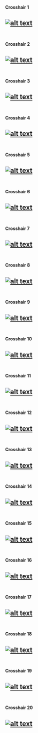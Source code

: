 [//]: # ()
[//]: # (http://github.com/your-rival/valorant-crosshairs)
[//]: # (A Collection of VALORANT crosshair settings.)
[//]: # ()

[//]: # (Crosshair Index)
[xhair1]: /crosshair01/preview.png "Crosshair 1 Preview"
[xhair2]: /crosshair&#32;02/preview.png "Crosshair 2 Preview"
[xhair3]: /crosshair&#32;03/preview.png "Crosshair 3 Preview"
[xhair4]: /crosshair&#32;04/preview.png "Crosshair 4 Preview"
[xhair5]: /crosshair&#32;05/preview.png "Crosshair 5 Preview"
[xhair6]: /crosshair&#32;06/preview.png "Crosshair 6 Preview"
[xhair7]: /crosshair&#32;07/preview.png "Crosshair 7 Preview"
[xhair8]: /crosshair&#32;08/preview.png "Crosshair 8 Preview"
[xhair9]: /crosshair&#32;09/preview.png "Crosshair 9 Preview"
[xhair10]: /crosshair&#32;10/preview.png "Crosshair 10 Preview"
[xhair11]: /crosshair&#32;11/preview.png "Crosshair 11 Preview"
[xhair12]: /crosshair&#32;12/preview.png "Crosshair 12 Preview"
[xhair13]: /crosshair&#32;13/preview.png "Crosshair 13 Preview"
[xhair14]: /crosshair&#32;14/preview.png "Crosshair 14 Preview"
[xhair15]: /crosshair&#32;15/preview.png "Crosshair 15 Preview"
[xhair16]: /crosshair&#32;16/preview.png "Crosshair 16 Preview"
[xhair17]: /crosshair&#32;17/preview.png "Crosshair 17 Preview"
[xhair18]: /crosshair&#32;18/preview.png "Crosshair 18 Preview"
[xhair19]: /crosshair&#32;19/preview.png "Crosshair 19 Preview"
[xhair20]: /crosshair&#32;20/preview.png "Crosshair 20 Preview"

[//]: # (Crosshair Listing)

#### Crosshair 1
[![alt text][xhair1]](/crosshair01.png) <br> <br>
---
#### Crosshair 2
[![alt text][xhair2]](crosshair&#32;02) <br> <br>
---
#### Crosshair 3
[![alt text][xhair3]](crosshair&#32;03) <br> <br>
---
#### Crosshair 4
[![alt text][xhair4]](crosshair&#32;04) <br> <br>
---
#### Crosshair 5
[![alt text][xhair5]](crosshair&#32;05) <br> <br>
---
#### Crosshair 6
[![alt text][xhair6]](crosshair&#32;06) <br> <br>
---
#### Crosshair 7
[![alt text][xhair7]](crosshair&#32;07) <br> <br>
---
#### Crosshair 8
[![alt text][xhair8]](crosshair&#32;08) <br> <br>
---
#### Crosshair 9
[![alt text][xhair9]](crosshair&#32;09) <br> <br>
---
#### Crosshair 10
[![alt text][xhair10]](crosshair&#32;10) <br> <br>
---
#### Crosshair 11
[![alt text][xhair11]](crosshair&#32;11) <br> <br>
---
#### Crosshair 12
[![alt text][xhair12]](crosshair&#32;12) <br> <br>
---
#### Crosshair 13
[![alt text][xhair13]](crosshair&#32;13) <br> <br>
---
#### Crosshair 14
[![alt text][xhair14]](crosshair&#32;14) <br> <br>
---
#### Crosshair 15
[![alt text][xhair15]](crosshair&#32;15) <br> <br>
---
#### Crosshair 16
[![alt text][xhair16]](crosshair&#32;16) <br> <br>
---
#### Crosshair 17
[![alt text][xhair17]](crosshair&#32;17) <br> <br>
---
#### Crosshair 18
[![alt text][xhair18]](crosshair&#32;18) <br> <br>
---
#### Crosshair 19
[![alt text][xhair19]](crosshair&#32;19) <br> <br>
---
#### Crosshair 20
[![alt text][xhair20]](crosshair&#32;20) <br> <br>
---
